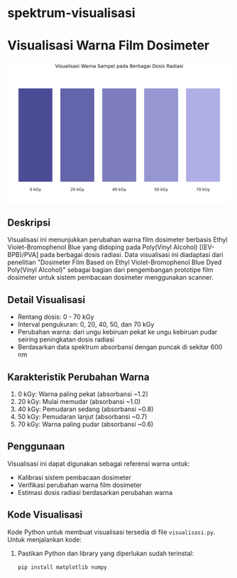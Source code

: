 # spektrum-visualisasi
# Visualisasi Warna Film Dosimeter

![Visualisasi Warna Sampel](warna_sampel.png)

## Deskripsi
Visualisasi ini menunjukkan perubahan warna film dosimeter berbasis Ethyl Violet-Bromophenol Blue yang didoping pada Poly(Vinyl Alcohol) [(EV-BPB)/PVA] pada berbagai dosis radiasi. Data visualisasi ini diadaptasi dari penelitian "Dosimeter Film Based on Ethyl Violet-Bromophenol Blue Dyed Poly(Vinyl Alcohol)" sebagai bagian dari pengembangan prototipe film dosimeter untuk sistem pembacaan dosimeter menggunakan scanner.

## Detail Visualisasi
- Rentang dosis: 0 - 70 kGy
- Interval pengukuran: 0, 20, 40, 50, dan 70 kGy
- Perubahan warna: dari ungu kebiruan pekat ke ungu kebiruan pudar seiring peningkatan dosis radiasi
- Berdasarkan data spektrum absorbansi dengan puncak di sekitar 600 nm

## Karakteristik Perubahan Warna
1. 0 kGy: Warna paling pekat (absorbansi ~1.2)
2. 20 kGy: Mulai memudar (absorbansi ~1.0)
3. 40 kGy: Pemudaran sedang (absorbansi ~0.8)
4. 50 kGy: Pemudaran lanjut (absorbansi ~0.7)
5. 70 kGy: Warna paling pudar (absorbansi ~0.6)

## Penggunaan
Visualisasi ini dapat digunakan sebagai referensi warna untuk:
- Kalibrasi sistem pembacaan dosimeter
- Verifikasi perubahan warna film dosimeter
- Estimasi dosis radiasi berdasarkan perubahan warna

## Kode Visualisasi
Kode Python untuk membuat visualisasi tersedia di file `visualisasi.py`. Untuk menjalankan kode:
1. Pastikan Python dan library yang diperlukan sudah terinstal:
   ```bash
   pip install matplotlib numpy
